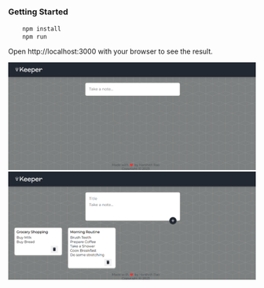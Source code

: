 ### Getting Started
``` 
    npm install 
    npm run
```

Open http://localhost:3000 with your browser to see the result.

![](screenshots/home.png)
![](screenshots/home_2.png)
